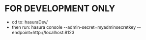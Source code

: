 # FOR DEVELOPMENT ONLY

- cd to: hasuraDev/
- then run: hasura console --admin-secret=myadminsecretkey --endpoint=http://localhost:8123